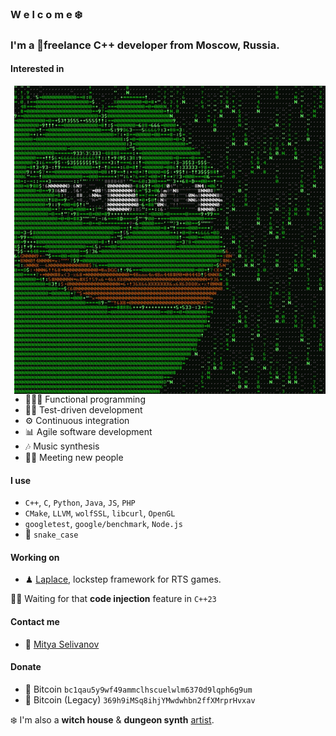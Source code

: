 ### W e l c o m e ❄️

### I'm a 🏴freelance C++ developer from Moscow, Russia.

#### Interested in

<img align="right" src="/pepe.gif" width="498" height="493" />

- 👨🏼‍💻 Functional programming
- 🤹‍♀️ Test-driven development
- ⚙️ Continuous integration
- 📊 Agile software development
- 🎶 Music synthesis
- 👋🏻 Meeting new people

#### I use
- `C++`, `C`, `Python`, `Java`, `JS`, `PHP`
- `CMake`, `LLVM`, `wolfSSL`, `libcurl`, `OpenGL`
- `googletest`, `google/benchmark`, `Node.js`
- 🐍 `snake_case`

#### Working on
- ♟ [Laplace][laplace-link], lockstep framework for RTS games.

🙏🏻 Waiting for that **code injection** feature in `C++23`

#### Contact me
- 📜 [Mitya Selivanov][contact-link]

#### Donate
- 💎 Bitcoin `bc1qau5y9wf49ammclhscuelwlm6370d9lqph6g9um`
- 💸 Bitcoin (Legacy) `369h9iMSq8ihjYMwdwhbn2ffXMrprHvxav`

❄️ I'm also a **witch house** & **dungeon synth** [artist][artist-link].

[pepe-link]:    /pepe.gif
[laplace-link]: https://github.com/automainint/laplace
[contact-link]: https://guattari.ru/contact
[artist-link]:  https://guattari.ru
